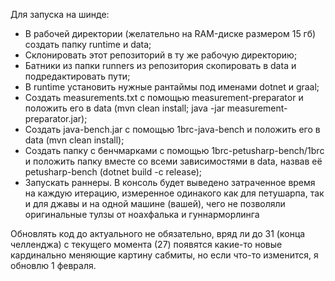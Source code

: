 Для запуска на шинде:
- В рабочей директории (желательно на RAM-диске размером 15 гб) создать папку runtime и data;
- Склонировать этот репозиторий в ту же рабочую директорию;
- Батники из папки runners из репозитория скопировать в data и подредактировать пути;
- В runtime установить нужные рантаймы под именами dotnet и graal;
- Создать measurements.txt с помощью measurement-preparator и положить его в data (mvn clean install; java -jar measurement-preparator.jar);
- Создать java-bench.jar с помощью 1brc-java-bench и положить его в data (mvn clean install);
- Создать папку с бенчмарками с помощью 1brc-petusharp-bench/1brc и положить папку вместе со всеми зависимостями в data, назвав её petusharp-bench (dotnet build -c release);
- Запускать раннеры. В консоль будет выведено затраченное время на каждую итерацию, измеренное одинакого как для петушарпа, так и для джавы и на одной машине (вашей), чего не позволяли оригинальные тулзы от ноахфалька и гуннарморлинга

Обновлять код до актуального не обязательно, вряд ли до 31 (конца челленджа) с текущего момента (27) появятся какие-то новые кардинально меняющие картину сабмиты, но если что-то изменится, я обновлю 1 февраля.
